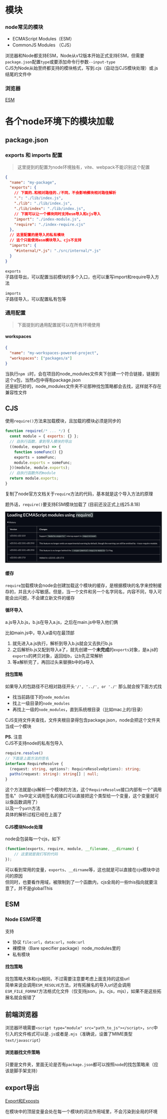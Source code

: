 # 模块

### node常见的模块

* ECMAScript Modules（ESM）
* CommonJS Modules （CJS）

浏览器和Node都支持ESM，Node从v12版本开始正式支持ESM，但需要`package.json`配置`type`或要添加命令行参数`--input-type`  
CJS为Node从始至终都支持的模块格式，写到.cjs（自动当CJS模块处理）或.js结尾的文件中

### 浏览器

[ESM](./模块.md#esm)

# 各个node环境下的模块加载

## package.json

### exports 和 imports 配置
> 这里提到的配置为node环境独有，vite、webpack不能识别这个配置
```json
{
  "name": "my-package",
  "exports": {
    // 下面的.和相对路径的./不同，不会影响模块相对路径解析
    ".": "./lib/index.js",
    "./lib": "./lib/index.js",
    "./lib/index": "./lib/index.js",
    // 下面可以让一个模块同时支持esm导入和cjs导入
    "import": "./index-module.js",
    "require": "./index-require.cjs"
  },
  // 这里配置的是导入的私有模块
  // 这个只能使用esm模块导入、cjs不支持
  "imports": {
    "#internal/*.js": "./src/internal/*.js"
  }
}
```
`exports`  
子路径导出，可以配置当前模块的多个入口，也可以重写import和require导入方法

`imports`  
子路径导入，可以配置私有包等

### 通用配置
> 下面提到的通用配置就可以在所有环境使用

#### workspaces
```json
{
  "name": "my-workspaces-powered-project",
  "workspaces": ["packages/a"]
}
```
当执行`npm i`时，会在项目的node_modules文件夹下创建一个符合链接，链接到这个`a`包，当然`a`包中得有package.json  
还是挺巧妙的，node_modules文件夹不论那种找包策略都会去找，这样就不存在兼容性文件

## CJS

使用`require()`方法来加载模块，且加载的模块必须是同步的

```js
function require(/* ... */) {
  const module = { exports: {} };
  // 自执行函数，拿到导入模块的导出
  ((module, exports) => {
    function someFunc() {}
    exports = someFunc;
    module.exports = someFunc;
  })(module, module.exports);
  // 自执行函数外的module
  return module.exports;
}
```

复制了node官方文档关于`require`方法的代码，基本就是这个导入方法的原理

题外话，`require()`要支持ESM模块加载了  (目前还没正式上线25.8.18)

![alt text](./module/requireesm.png)

#### 缓存

`require`加载模块会node会创建加载这个模块的缓存，是根据模块的名字来控制缓存的，并且大小写敏感。但是，当一个文件和另一个名字同名，内容不同，导入可能会出问题，不会建立新文件的缓存

#### 循环导入

a.js导入b.js，b.js在导入a.js，之后在main.js中导入他们俩  

比如main.js中，导入a语句在最顶部

1. 就先进入a.js执行，解析到导入b.js就会又去执行b.js
2. 之后解析b.js又配到导入a了，就先创建一个**未完成**的`exports`对象，是a.js的`exports`的拷贝对象，返回给b，让b先正常解析
3. 等a解析完了，再回过头来替换b中的a导入

#### 找包策略

如果导入的包路径不已相对路径开头`'/', '../', or './'`
那么就会按下面方式找

* 找当前路径下的`node_modules`
* 找上一级目录的`node_modules`
* 再找上一级的`node_modules`，直到系统根目录（比如mac上的/目录）

CJS支持文件夹查找，文件夹根目录得包含package.json，node会把这个文件夹当成一个模块  

**PS.** 注意  
CJS不支持node的私有包导入

```ts
require.resolve()
// 下面是上面方法的签名
interface RequireResolve {
  (request: string, options?: RequireResolveOptions): string;
  paths(request: string): string[] | null;
}
```  
这个方法就是cjs解析一个模块的方法，这个`RequireResolve`接口内部有一个"调用签名"（ts中定义调用签名的接口可以直接把这个类型给一个变量，这个变量就可以像函数调用了）  
以及一个`path`方法  
具体的解析过程已经在上面了

#### CJS模块Node处理

node会包装每一个cjs，如下

```js
(function(exports, require, module, __filename, __dirname) {
    // 这里就是我们写的代码
});

```

可以看到常用的变量，`exports`、`__dirname`等，这也就是可以直接在cjs模块中访问的原因  
但同时，也要看作用域，被限制到了一个函数内，cjs全局的一些this指向就要注意了，并不是globalThis



## ESM

### Node ESM环境

支持
* 协议 `file:url`，`data:url`，`node:url`
* 裸模块（Bare specifier package）node_modules里的
* 私有模块

#### 找包策略

找包策略大体和cjs相同，不过需要注意要考虑上面支持的这些url  
简单来说会调用`ESM_RESOLVE`方法，对有拓展名的导入url还会调用`ESM_FILE_FORMAT`方法格式化文件（仅支持json，js，cjs，mjs），如果不是这些拓展名就会报错了

## 前端浏览器

浏览器环境需要`<script type="module" src="path_to_js"></script>`，`src`中引入的文件格式可以是`.js`或者是`.mjs`（准确说，设置了MIME类型`text/javascript`）

#### 浏览器找文件策略

只要是文件夹，里面无论是否有`package.json`都可以按照`node`的找包策略来（应该是脚手架支持）

## export导出

[Export和Exposts](https://flowus.cn/469ff45c-397f-4ba2-af33-750b77087f23)

在模块中的顶层变量会处在每一个模块的词法作用域里，不会污染到全局的环境

